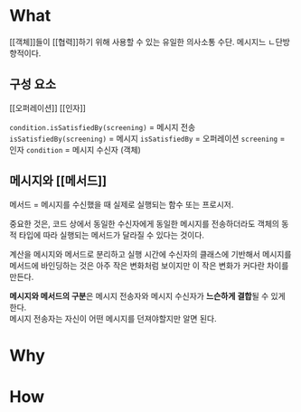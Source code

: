 # What
[[객체]]들이 [[협력]]하기 위해 사용할 수 있는 유일한 의사소통 수단. 
메시지느 ㄴ단방향적이다. 

## 구성 요소

[[오퍼레이션]]
[[인자]]

`condition.isSatisfiedBy(screening)` = 메시지 전송
`isSatisfiedBy(screening)` = 메시지
`isSatisfiedBy` = 오퍼레이션
`screening` = 인자
`condition` = 메시지 수신자 (객체)

## 메시지와 [[메서드]]
메서드 =  메시지를 수신했을 때 실제로 실행되는 함수 또는 프로시저.  

중요한 것은, 코드 상에서 동일한 수신자에게 동일한 메시지를 전송하더라도 객체의 동적 타입에 따라 실행되는 메서드가 달라질 수 있다는 것이다.  

계산을 메시지와 메서드로 분리하고 실행 시간에 수신자의 클래스에 기반해서 메시지를 메서드에 바인딩하는 것은 아주 작은 변화처럼 보이지만 이 작은 변화가 커다란 차이를 만든다.  

**메시지와 메서드의 구분**은 메시지 전송자와 메시지 수신자가 **느슨하게 결합**될 수 있게 한다.  
메시지 전송자는 자신이 어떤 메시지를 던져야할지만 알면 된다.  



# Why


# How